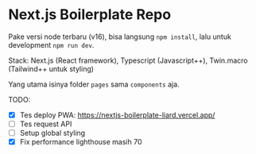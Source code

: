 # Next.js Boilerplate Repo

Pake versi node terbaru (v16), bisa langsung `npm install`, lalu untuk development `npm run dev`.

Stack: Next.js (React framework), Typescript (Javascript++), Twin.macro (Tailwind++ untuk styling)

Yang utama isinya folder `pages` sama `components` aja.

TODO:

- [x] Tes deploy PWA: https://nextjs-boilerplate-liard.vercel.app/
- [ ] Tes request API
- [ ] Setup global styling
- [x] Fix performance lighthouse masih 70

